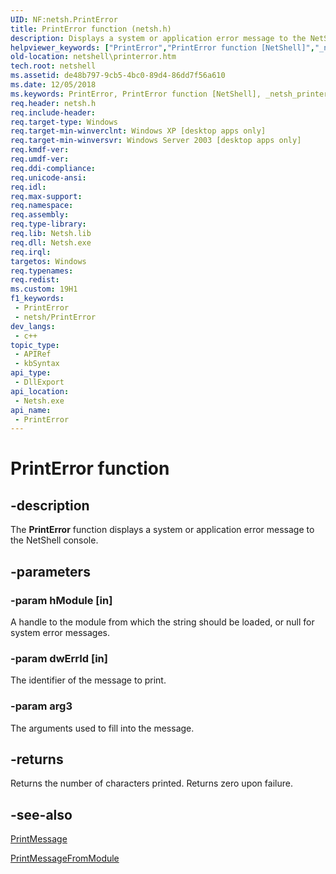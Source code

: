 ```yaml
---
UID: NF:netsh.PrintError
title: PrintError function (netsh.h)
description: Displays a system or application error message to the NetShell console.
helpviewer_keywords: ["PrintError","PrintError function [NetShell]","_netsh_printerror","netsh/PrintError","netshell.printerror"]
old-location: netshell\printerror.htm
tech.root: netshell
ms.assetid: de48b797-9cb5-4bc0-89d4-86dd7f56a610
ms.date: 12/05/2018
ms.keywords: PrintError, PrintError function [NetShell], _netsh_printerror, netsh/PrintError, netshell.printerror
req.header: netsh.h
req.include-header: 
req.target-type: Windows
req.target-min-winverclnt: Windows XP [desktop apps only]
req.target-min-winversvr: Windows Server 2003 [desktop apps only]
req.kmdf-ver: 
req.umdf-ver: 
req.ddi-compliance: 
req.unicode-ansi: 
req.idl: 
req.max-support: 
req.namespace: 
req.assembly: 
req.type-library: 
req.lib: Netsh.lib
req.dll: Netsh.exe
req.irql: 
targetos: Windows
req.typenames: 
req.redist: 
ms.custom: 19H1
f1_keywords:
 - PrintError
 - netsh/PrintError
dev_langs:
 - c++
topic_type:
 - APIRef
 - kbSyntax
api_type:
 - DllExport
api_location:
 - Netsh.exe
api_name:
 - PrintError
---
```


# PrintError function


## -description

The 
<b>PrintError</b> function displays a system or application error message to the NetShell console.

## -parameters

### -param hModule [in]

A handle to the module from which the string should be loaded, or null for system error messages.

### -param dwErrId [in]

The identifier of the message to print.

### -param arg3

The arguments used to fill into the message.

## -returns

Returns the number of characters printed. Returns zero upon failure.

## -see-also

<a href="https://docs.microsoft.com/previous-versions/windows/desktop/api/netsh/nf-netsh-printmessage">PrintMessage</a>



<a href="https://docs.microsoft.com/previous-versions/windows/desktop/api/netsh/nf-netsh-printmessagefrommodule">PrintMessageFromModule</a>

